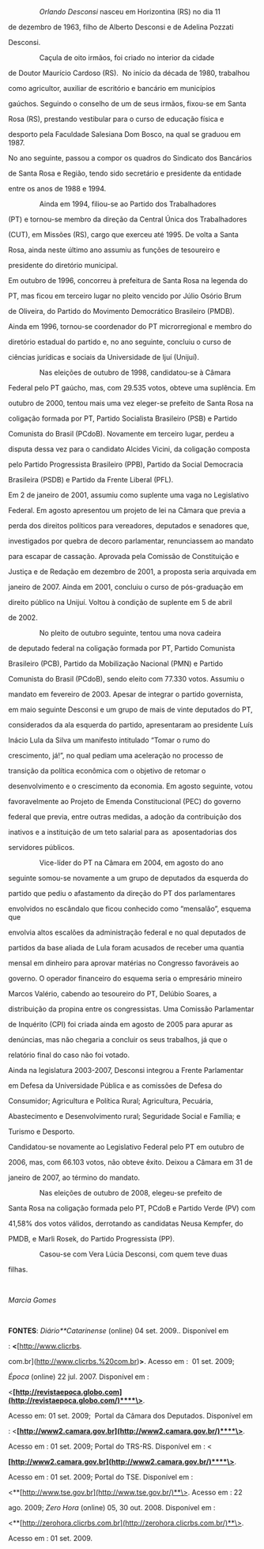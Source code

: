 

 



                *Orlando Desconsi* nasceu em Horizontina (RS) no dia 11

de dezembro de 1963, filho de Alberto Desconsi e de Adelina Pozzati

Desconsi.



                Caçula de oito irmãos, foi criado no interior da cidade

de Doutor Maurício Cardoso (RS).  No início da década de 1980, trabalhou

como agricultor, auxiliar de escritório e bancário em municípios

gaúchos. Seguindo o conselho de um de seus irmãos, fixou-se em Santa

Rosa (RS), prestando vestibular para o curso de educação física e

desporto pela Faculdade Salesiana Dom Bosco, na qual se graduou em 1987.

No ano seguinte, passou a compor os quadros do Sindicato dos Bancários

de Santa Rosa e Região, tendo sido secretário e presidente da entidade

entre os anos de 1988 e 1994.



                Ainda em 1994, filiou-se ao Partido dos Trabalhadores

(PT) e tornou-se membro da direção da Central Única dos Trabalhadores

(CUT), em Missões (RS), cargo que exerceu até 1995. De volta a Santa

Rosa, ainda neste último ano assumiu as funções de tesoureiro e

presidente do diretório municipal.



Em outubro de 1996, concorreu à prefeitura de Santa Rosa na legenda do

PT, mas ficou em terceiro lugar no pleito vencido por Júlio Osório Brum

de Oliveira, do Partido do Movimento Democrático Brasileiro (PMDB).

Ainda em 1996, tornou-se coordenador do PT microrregional e membro do

diretório estadual do partido e, no ano seguinte, concluiu o curso de

ciências jurídicas e sociais da Universidade de Ijuí (Unijuí).



                Nas eleições de outubro de 1998, candidatou-se à Câmara

Federal pelo PT gaúcho, mas, com 29.535 votos, obteve uma suplência. Em

outubro de 2000, tentou mais uma vez eleger-se prefeito de Santa Rosa na

coligação formada por PT, Partido Socialista Brasileiro (PSB) e Partido

Comunista do Brasil (PCdoB). Novamente em terceiro lugar, perdeu a

disputa dessa vez para o candidato Alcides Vicini, da coligação composta

pelo Partido Progressista Brasileiro (PPB), Partido da Social Democracia

Brasileira (PSDB) e Partido da Frente Liberal (PFL). 



Em 2 de janeiro de 2001, assumiu como suplente uma vaga no Legislativo

Federal. Em agosto apresentou um projeto de lei na Câmara que previa a

perda dos direitos políticos para vereadores, deputados e senadores que,

investigados por quebra de decoro parlamentar, renunciassem ao mandato

para escapar de cassação. Aprovada pela Comissão de Constituição e

Justiça e de Redação em dezembro de 2001, a proposta seria arquivada em

janeiro de 2007. Ainda em 2001, concluiu o curso de pós-graduação em

direito público na Unijuí. Voltou à condição de suplente em 5 de abril

de 2002.



                No pleito de outubro seguinte, tentou uma nova cadeira

de deputado federal na coligação formada por PT, Partido Comunista

Brasileiro (PCB), Partido da Mobilização Nacional (PMN) e Partido

Comunista do Brasil (PCdoB), sendo eleito com 77.330 votos. Assumiu o

mandato em fevereiro de 2003. Apesar de integrar o partido governista,

em maio seguinte Desconsi e um grupo de mais de vinte deputados do PT,

considerados da ala esquerda do partido, apresentaram ao presidente Luís

Inácio Lula da Silva um manifesto intitulado “Tomar o rumo do

crescimento, já!”, no qual pediam uma aceleração no processo de

transição da política econômica com o objetivo de retomar o

desenvolvimento e o crescimento da economia. Em agosto seguinte, votou 

favoravelmente ao Projeto de Emenda Constitucional (PEC) do governo

federal que previa, entre outras medidas, a adoção da contribuição dos

inativos e a instituição de um teto salarial para as  aposentadorias dos

servidores públicos.



                Vice-líder do PT na Câmara em 2004, em agosto do ano

seguinte somou-se novamente a um grupo de deputados da esquerda do

partido que pediu o afastamento da direção do PT dos parlamentares

envolvidos no escândalo que ficou conhecido como “mensalão”, esquema que

envolvia altos escalões da administração federal e no qual deputados de

partidos da base aliada de Lula foram acusados de receber uma quantia

mensal em dinheiro para aprovar matérias no Congresso favoráveis ao

governo. O operador financeiro do esquema seria o empresário mineiro

Marcos Valério, cabendo ao tesoureiro do PT, Delúbio Soares, a

distribuição da propina entre os congressistas. Uma Comissão Parlamentar

de Inquérito (CPI) foi criada ainda em agosto de 2005 para apurar as

denúncias, mas não chegaria a concluir os seus trabalhos, já que o

relatório final do caso não foi votado.  



Ainda na legislatura 2003-2007, Desconsi integrou a Frente Parlamentar

em Defesa da Universidade Pública e as comissões de Defesa do

Consumidor; Agricultura e Política Rural; Agricultura, Pecuária,

Abastecimento e Desenvolvimento rural; Seguridade Social e Família; e

Turismo e Desporto.



Candidatou-se novamente ao Legislativo Federal pelo PT em outubro de

2006, mas, com 66.103 votos, não obteve êxito. Deixou a Câmara em 31 de

janeiro de 2007, ao término do mandato.



                Nas eleições de outubro de 2008, elegeu-se prefeito de

Santa Rosa na coligação formada pelo PT, PCdoB e Partido Verde (PV) com

41,58% dos votos válidos, derrotando as candidatas Neusa Kempfer, do

PMDB, e Marli Rosek, do Partido Progressista (PP).



                Casou-se com Vera Lúcia Desconsi, com quem teve duas

filhas.



 



*Marcia Gomes*



 



**FONTES**: *Diário**Catarinense* (online) 04 set. 2009.. Disponível em

: **\<**[http://www.clicrbs.

com.br](http://www.clicrbs.%20com.br)**\>**. Acesso em :  01 set. 2009;

*Época* (online) 22 jul. 2007. Disponível em :

\<**[http://revistaepoca.globo.com](http://revistaepoca.globo.com/)****\>**.

Acesso em: 01 set. 2009;  Portal da Câmara dos Deputados. Disponível em

: \<**[http://www2.camara.gov.br](http://www2.camara.gov.br/)****\>**.

Acesso em : 01 set. 2009; Portal do TRS-RS. Disponível em : \<

**[http://www2.camara.gov.br](http://www2.camara.gov.br/)****\>**.

Acesso em : 01 set. 2009; Portal do TSE. Disponível em :

\<**[http://www.tse.gov.br](http://www.tse.gov.br/)**\>. Acesso em : 22

ago. 2009; *Zero Hora* (online) 05, 30 out. 2008. Disponível em :

\<**[http://zerohora.clicrbs.com.br](http://zerohora.clicrbs.com.br/)**\>.

Acesso em : 01 set. 2009.



 



 



 



 



 

